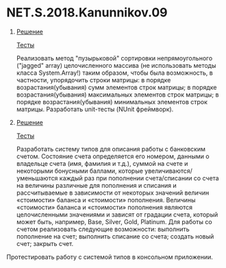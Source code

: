 # NET.S.2018.Kanunnikov.09

1) [Решение](https://github.com/Ronimeister/NET.S.2018.Kanunnikov.09/tree/master/ArrayExtensions)

   [Тесты](https://github.com/Ronimeister/NET.S.2018.Kanunnikov.09/tree/master/ArrayExtensions.Tests)
   
    Реализовать метод "пузырьковой" сортировки непрямоугольного ("jagged" array) целочисленного массива (не использовать методы класса System.Array!) таким образом, чтобы была возможность, в частности, упорядочить строки матрицы:
        в порядке возрастания(убывания) сумм элементов строк матрицы;
        в порядке возрастания(убывания) максимальных элементов строк матрицы;
        в порядке возрастания(убывания) минимальных элементов строк матрицы. Разработать unit-тесты (NUnit фреймворк).


2) [Решение](https://github.com/Ronimeister/NET.S.2018.Kanunnikov.09)

   [Тесты](https://github.com/Ronimeister/NET.S.2018.Kanunnikov.09/tree/master/ConsoleBankTests)
   
    Разработать систему типов для описания работы с банковским счетом. Состояние счета определяется его номером, данными о владельце счета (имя, фамилия и т.д.), суммой на счете и некоторыми бонусными баллами, которые увеличиваются/уменьшаются каждый раз при пополнении счета/списании со счета на величины различные для пополнения и списания и рассчитываемые в зависимости от некоторых значений величин «стоимости» баланса и «стоимости» пополнения. Величины «стоимости» баланса и «стоимости» пополнения являются целочисленными значениями и зависят от градации счета, который может быть, например, Base, Silver, Gold, Platinum. Для работы со счетом реализовать следующие возможности:
        выполнить пополнение на счет;
        выполнить списание со счета;
        создать новый счет;
        закрыть счет.

Протестировать работу с системой типов в консольном приложении.
